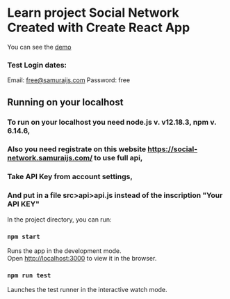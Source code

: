 # Learn project Social Network Created with Create React App

You can see the [demo](https://codesandbox.io/s/nifty-sammet-8ueun)
### Test Login dates:

Email: free@samuraijs.com
Password: free

## Running on your localhost

### To run on your localhost you need node.js v. v12.18.3, npm v. 6.14.6,
### Also you need registrate on this website https://social-network.samuraijs.com/ to use full api,
### Take API Key from account settings,
### And put in a file src>api>api.js instead of the inscription "Your API KEY"

In the project directory, you can run:

### `npm start`

Runs the app in the development mode.<br />
Open [http://localhost:3000](http://localhost:3000) to view it in the browser.

### `npm run test`

Launches the test runner in the interactive watch mode.<br />

<!-- ### `npm run build`

Builds the app for production to the `build` folder.<br />
It correctly bundles React in production mode and optimizes the build for the best performance.

The build is minified and the filenames include the hashes.<br />
Your app is ready to be deployed! -->

<!-- See the section about [deployment](https://facebook.github.io/create-react-app/docs/deployment) for more information. -->

<!-- ### Deployment

This section has moved here: https://facebook.github.io/create-react-app/docs/deployment -->

